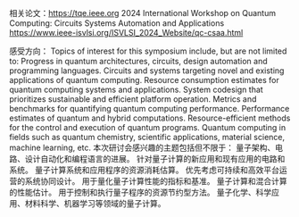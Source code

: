 相关论文：https://tqe.ieee.org
2024 International Workshop on Quantum Computing: Circuits Systems Automation and Applications    https://www.ieee-isvlsi.org/ISVLSI_2024_Website/qc-csaa.html

感受方向：
Topics of interest for this symposium include, but are not limited to:
Progress in quantum architectures, circuits, design automation and programming languages.
Circuits and systems targeting novel and existing applications of quantum computing.
Resource consumption estimates for quantum computing systems and applications.
System codesign that prioritizes sustainable and efficient platform operation.
Metrics and benchmarks for quantifying quantum computing performance.
Performance estimates of quantum and hybrid computations.
Resource-efficient methods for the control and execution of quantum programs.
Quantum computing in fields such as quantum chemistry, scientific applications, material science, machine learning, etc.
本次研讨会感兴趣的主题包括但不限于：
量子架构、电路、设计自动化和编程语言的进展。
针对量子计算的新应用和现有应用的电路和系统。
量子计算系统和应用程序的资源消耗估算。
优先考虑可持续和高效平台运营的系统协同设计。
用于量化量子计算性能的指标和基准。
量子计算和混合计算的性能估计。
用于控制和执行量子程序的资源节约型方法。
量子化学、科学应用、材料科学、机器学习等领域的量子计算。